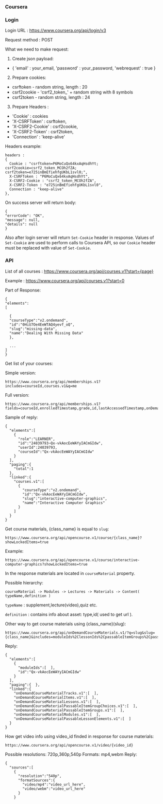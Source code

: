 ### Coursera

### Login
Login URL : https://www.coursera.org/api/login/v3

Request method : POST

What we need to make request:
1. Create json payload:

  - { 'email' : your_email, 'password' : your_password, 'webrequest' : true }

2. Prepare cookies:

  - csrftoken - random string, length : 20
  - csrf2cookie - 'csrf2_token_' + random string with 8 symbols
  - csrf2token - random string, length : 24

3. Prepare Headers :
  - 'Cookie' : cookies
  - 'X-CSRFToken' : csrftoken,
  - 'X-CSRF2-Cookie' : csrf2cookie,
  - 'X-CSRF2-Token' : csrf2token,
  - 'Connection' : 'keep-alive'

Headers example:
```
headers :
{
  Cookie : "csrftoken=P6MoCuQx64kxAqHsdhYt; csrf2cookie=csrf2_token_MCOh2fZA; csrf2token=e725inBmEfiehfgUKbL1svl0;",
  X-CSRFToken : "P6MoCuQx64kxAqHsdhYt",
  X-CSRF2-Cookie : "csrf2_token_MCOh2fZA",
  X-CSRF2-Token : "e725inBmEfiehfgUKbL1svl0",
  Connection : "keep-alive"
},
```

On success server will return body:
```
{
"errorCode": "OK",
"message": null,
"details": null
}
```
Also after login server will return `Set-Cookie` header in response.
Values of `Set-Cookie` are used to perform calls to Coursera API, so
our `Cookie` header must be replaced with value of `Set-Cookie`.

### API

List of all courses : https://www.coursera.org/api/courses.v1?start={page}

Example : https://www.coursera.org/api/courses.v1?start=0

Part of Response:
```
{
"elements":
[

  {
  "courseType":"v2.ondemand",
  "id":"0HiU7Oe4EeWTAQ4yevf_oQ",
  "slug":"missing-data",
  "name":"Dealing With Missing Data"
  },

  ...
]
}
```

Get list of your courses:

Simple version:
```
https://www.coursera.org/api/memberships.v1?includes=courseId,courses.v1&q=me
```

Full version:
```
https://www.coursera.org/api/memberships.v1?fields=courseId,enrolledTimestamp,grade,id,lastAccessedTimestamp,onDemandSessionMembershipIds,onDemandSessionMemberships,role,v1SessionId,vc,vcMembershipId,courses.v1(courseStatus,display,partnerIds,photoUrl,specializations,startDate,v1Details,v2Details),partners.v1(homeLink,name),v1Details.v1(sessionIds),v1Sessions.v1(active,certificatesReleased,dbEndDate,durationString,hasSigTrack,startDay,startMonth,startYear),v2Details.v1(onDemandSessions,plannedLaunchDate,sessionsEnabledAt),specializations.v1(logo,name,partnerIds,shortName)&includes=courseId,onDemandSessionMemberships,vcMembershipId,courses.v1(partnerIds,specializations,v1Details,v2Details),v1Details.v1(sessionIds),v2Details.v1(onDemandSessions),specializations.v1(partnerIds)&q=me&showHidden=true&filter=current,preEnrolled
```


Sample of reply:

```
{  
  "elements":[  
    {  
      "role":"LEARNER",
      "id":"24039793~Qx-vkAocEeWAYyIACmGIdw",
      "userId":24039793,
      "courseId":"Qx-vkAocEeWAYyIACmGIdw"
    }
  ],
  "paging":{  
    "total":1
  },
  "linked":{  
    "courses.v1":[  
      {  
        "courseType":"v2.ondemand",
        "id":"Qx-vkAocEeWAYyIACmGIdw",
        "slug":"interactive-computer-graphics",
        "name":"Interactive Computer Graphics"
      }
    ]
  }
}
```

Get course materials, {class_name} is equal to `slug`:
```
https://www.coursera.org/api/opencourse.v1/course/{class_name}?showLockedItems=true
```

Example:
```
https://www.coursera.org/api/opencourse.v1/course/interactive-computer-graphics?showLockedItems=true
```
In the response materials are located in `courseMaterial` property.

Possible hierarchy:

`courseMaterial -> Modules -> Lectures -> Materials -> Content( typeName,definition )`

`typeName` : supplement,lecture(video),quiz etc.

`definition` : contains info about asset: type,id( used to get url ).

Other way to get course materials using {class_name}(slug):
```
https://www.coursera.org/api/onDemandCourseMaterials.v1/?q=slug&slug={class_name}&includes=moduleIds%2ClessonIds%2CpassableItemGroups%2CpassableItemGroupChoices%2CpassableLessonElements%2CitemIds%2Ctracks&fields=moduleIds%2ConDemandCourseMaterialModules.v1(name%2Cslug%2Cdescription%2CtimeCommitment%2ClessonIds%2Coptional)%2ConDemandCourseMaterialLessons.v1(name%2Cslug%2CtimeCommitment%2CelementIds%2Coptional%2CtrackId)%2ConDemandCourseMaterialPassableItemGroups.v1(requiredPassedCount%2CpassableItemGroupChoiceIds%2CtrackId)%2ConDemandCourseMaterialPassableItemGroupChoices.v1(name%2Cdescription%2CitemIds)%2ConDemandCourseMaterialPassableLessonElements.v1(gradingWeight)%2ConDemandCourseMaterialItems.v1(name%2Cslug%2CtimeCommitment%2Ccontent%2CisLocked%2ClockableByItem%2CitemLockedReasonCode%2CtrackId)%2ConDemandCourseMaterialTracks.v1(passablesCount)&showLockedItems=true
```
Reply:
```
{  
  "elements":[  
    {  
      "moduleIds":[  ],
      "id":"Qx-vkAocEeWAYyIACmGIdw"
    }
  ],
  "paging":{  },
  "linked":{  
    "onDemandCourseMaterialTracks.v1":[  ],
    "onDemandCourseMaterialItems.v1":[  ],
    "onDemandCourseMaterialLessons.v1":[  ],
    "onDemandCourseMaterialPassableItemGroupChoices.v1":[  ],
    "onDemandCourseMaterialPassableItemGroups.v1":[  ],
    "onDemandCourseMaterialModules.v1":[  ],
    "onDemandCourseMaterialPassableLessonElements.v1":[  ]
  }
}
```

How get video info using video_id finded in response for course materials:
```
https://www.coursera.org/api/opencourse.v1/video/{video_id}
```
Possible resolutions: 720p,360p,540p
Formats: mp4,webm
Reply:
```
{  
  "sources":[  
    {  
      "resolution":"540p",
      "formatSources":{  
        "video/mp4":"video_url_here",
        "video/webm":"video_url_here"
      }
    }
```

<!-- https://www.coursera.org/api/courses.v1?fields=display%2CpartnerIds%2CphotoUrl%2CstartDate%2Cpartners.v1(homeLink%2Cname)&includes=partnerIds&q=watchlist&start=0 -->
